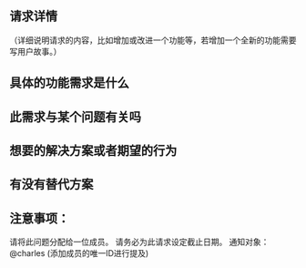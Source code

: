## 请求详情 

（详细说明请求的内容，比如增加或改进一个功能等，若增加一个全新的功能需要写用户故事。）


## 具体的功能需求是什么


## 此需求与某个问题有关吗


## 想要的解决方案或者期望的行为


## 有没有替代方案



## 注意事项：
请将此问题分配给一位成员。
请务必为此请求设定截止日期。
通知对象：@charles (添加成员的唯一ID进行提及)